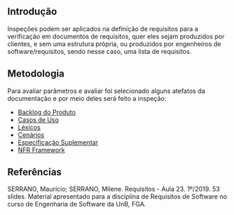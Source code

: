 ## Introdução

Inspeções podem ser aplicados na definição de requisitos para a verificação em documentos de requisitos, quer eles sejam produzidos por clientes, e sem uma estrutura própria, ou produzidos por engenheiros de software/requisitos, sendo nesse caso, uma lista de requisitos.

## Metodologia

Para avaliar parâmetros e avaliar foi selecionado alguns atefatos da documentação e por meio deles será feito a inspeção:

* [Backlog do Produto](https://requisitos-de-software.github.io/2019.2-Duolingo/analise/verificacao/inspecaoBacklog/)
* [Casos de Uso](https://requisitos-de-software.github.io/2019.2-Duolingo/analise/verificacao/inspecaoCasoDeUso/)
* [Léxicos](https://requisitos-de-software.github.io/2019.2-Duolingo/analise/verificacao/inspecaoLexico/)
* [Cenários](https://requisitos-de-software.github.io/2019.2-Duolingo/analise/verificacao/inspecaoCenario/)
* [Especificação Suplementar](https://requisitos-de-software.github.io/2019.2-Duolingo/analise/verificacao/inspecaoEspecificacao/)
* [NFR Framework](https://requisitos-de-software.github.io/2019.2-Duolingo/analise/verificacao/inspecaoNFR/)


## Referências

SERRANO, Maurício; SERRANO, Milene. Requisitos - Aula 23. 1º/2019. 53 slides. Material apresentado para a disciplina de Requisitos de Software no curso de Engenharia de Software da UnB, FGA.
